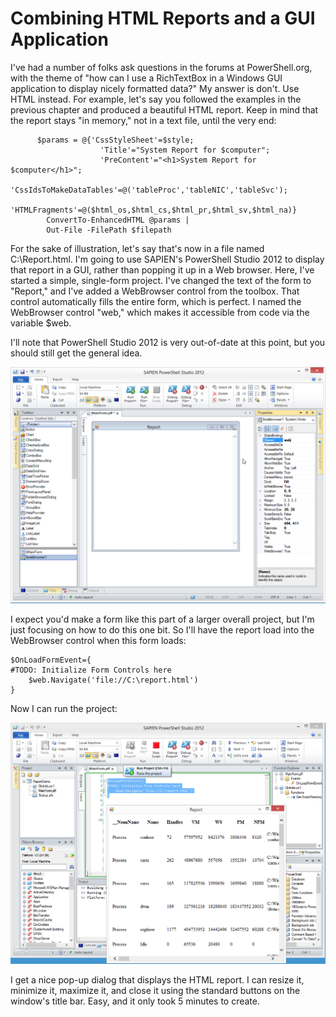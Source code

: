 # Combining HTML Reports and a GUI Application

I've had a number of folks ask questions in the forums at PowerShell.org, with the theme of "how can I use a RichTextBox in a Windows GUI application to display nicely formatted data?" My answer is don't. Use HTML instead. For example, let's say you followed the examples in the previous chapter and produced a beautiful HTML report. Keep in mind that the report stays "in memory," not in a text file, until the very end:

```text
      $params = @{'CssStyleSheet'=$style;
                    'Title'="System Report for $computer";
                    'PreContent'="<h1>System Report for $computer</h1>";
                    'CssIdsToMakeDataTables'=@('tableProc','tableNIC','tableSvc');
                    'HTMLFragments'=@($html_os,$html_cs,$html_pr,$html_sv,$html_na)}
        ConvertTo-EnhancedHTML @params |
        Out-File -FilePath $filepath
```

For the sake of illustration, let's say that's now in a file named C:\Report.html. I'm going to use SAPIEN's PowerShell Studio 2012 to display that report in a GUI, rather than popping it up in a Web browser. Here, I've started a simple, single-form project. I've changed the text of the form to "Report," and I've added a WebBrowser control from the toolbox. That control automatically fills the entire form, which is perfect. I named the WebBrowser control "web," which makes it accessible from code via the variable $web.

I'll note that PowerShell Studio 2012 is very out-of-date at this point, but you should still get the general idea.

![image006.png](.gitbook/assets/image006%20%281%29.png)

I expect you'd make a form like this part of a larger overall project, but I'm just focusing on how to do this one bit. So I'll have the report load into the WebBrowser control when this form loads:

```text
$OnLoadFormEvent={
#TODO: Initialize Form Controls here
    $web.Navigate('file://C:\report.html')
}
```

Now I can run the project:

![image007.png](.gitbook/assets/image007%20%281%29.png)

I get a nice pop-up dialog that displays the HTML report. I can resize it, minimize it, maximize it, and close it using the standard buttons on the window's title bar. Easy, and it only took 5 minutes to create.

